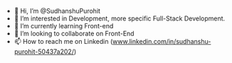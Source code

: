 - 👋 Hi, I’m @SudhanshuPurohit
- 👀 I’m interested in Development, more specific Full-Stack Development.
- 🌱 I’m currently learning Front-end
- 💞️ I’m looking to collaborate on Front-End
- 📫 How to reach me on Linkedin (www.linkedin.com/in/sudhanshu-purohit-50437a202/)


